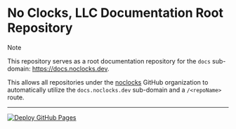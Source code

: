 # No Clocks, LLC Documentation Root Repository

> [!NOTE]
> This repository serves as a root documentation repository for the `docs` sub-domain: <https://docs.noclocks.dev>.
>
> This allows all repositories under the [noclocks](https://github.com/noclocks) GitHub organization to automatically
> utilize the `docs.noclocks.dev` sub-domain and a `/<repoName>` route.

***

[![Deploy GitHub Pages](https://github.com/noclocks/noclocks.github.io/actions/workflows/ghpages.yml/badge.svg)](https://github.com/noclocks/noclocks.github.io/actions/workflows/ghpages.yml)
